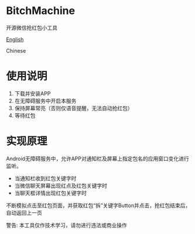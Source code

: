 # BitchMachine
开源微信抢红包小工具

[English](README.EN.md)

Chinese

# 使用说明

1. 下载并安装APP
2. 在无障碍服务中开启本服务
3. 保持屏幕常亮（否则仅语音提醒，无法自动抢红包）
3. 等待红包

# 实现原理

Android无障碍服务中，允许APP对通知栏及屏幕上指定包名的应用窗口变化进行监听。

- 当通知栏收到红包关键字时
- 当微信聊天屏幕出现红点及红包关键字时
- 当聊天框详情出现红包关键字时

不断模拟点击至红包页面，并获取红包“拆”关键字Button并点击，抢红包结束后，自动返回上一页

警告: 本工具仅作技术学习，请勿进行违法或商业操作